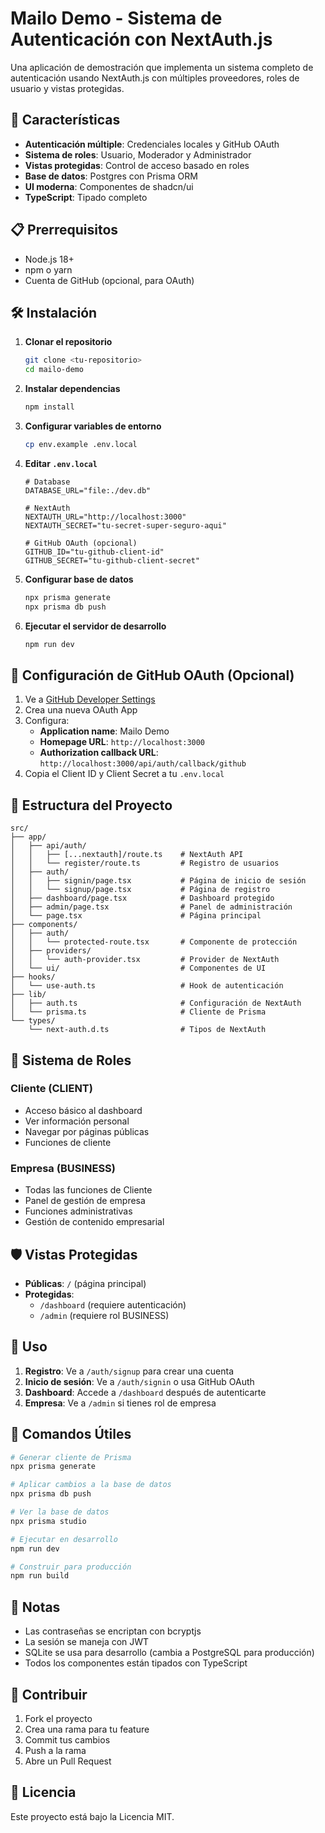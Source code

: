 # Mailo Demo - Sistema de Autenticación con NextAuth.js

Una aplicación de demostración que implementa un sistema completo de autenticación usando NextAuth.js con múltiples proveedores, roles de usuario y vistas protegidas.

## 🚀 Características

- **Autenticación múltiple**: Credenciales locales y GitHub OAuth
- **Sistema de roles**: Usuario, Moderador y Administrador
- **Vistas protegidas**: Control de acceso basado en roles
- **Base de datos**: Postgres con Prisma ORM
- **UI moderna**: Componentes de shadcn/ui
- **TypeScript**: Tipado completo

## 📋 Prerrequisitos

- Node.js 18+
- npm o yarn
- Cuenta de GitHub (opcional, para OAuth)

## 🛠️ Instalación

1. **Clonar el repositorio**

   ```bash
   git clone <tu-repositorio>
   cd mailo-demo
   ```

2. **Instalar dependencias**

   ```bash
   npm install
   ```

3. **Configurar variables de entorno**

   ```bash
   cp env.example .env.local
   ```

4. **Editar `.env.local`**

   ```env
   # Database
   DATABASE_URL="file:./dev.db"

   # NextAuth
   NEXTAUTH_URL="http://localhost:3000"
   NEXTAUTH_SECRET="tu-secret-super-seguro-aqui"

   # GitHub OAuth (opcional)
   GITHUB_ID="tu-github-client-id"
   GITHUB_SECRET="tu-github-client-secret"
   ```

5. **Configurar base de datos**

   ```bash
   npx prisma generate
   npx prisma db push
   ```

6. **Ejecutar el servidor de desarrollo**
   ```bash
   npm run dev
   ```

## 🔧 Configuración de GitHub OAuth (Opcional)

1. Ve a [GitHub Developer Settings](https://github.com/settings/developers)
2. Crea una nueva OAuth App
3. Configura:
   - **Application name**: Mailo Demo
   - **Homepage URL**: `http://localhost:3000`
   - **Authorization callback URL**: `http://localhost:3000/api/auth/callback/github`
4. Copia el Client ID y Client Secret a tu `.env.local`

## 📁 Estructura del Proyecto

```
src/
├── app/
│   ├── api/auth/
│   │   ├── [...nextauth]/route.ts    # NextAuth API
│   │   └── register/route.ts         # Registro de usuarios
│   ├── auth/
│   │   ├── signin/page.tsx           # Página de inicio de sesión
│   │   └── signup/page.tsx           # Página de registro
│   ├── dashboard/page.tsx            # Dashboard protegido
│   ├── admin/page.tsx                # Panel de administración
│   └── page.tsx                      # Página principal
├── components/
│   ├── auth/
│   │   └── protected-route.tsx       # Componente de protección
│   ├── providers/
│   │   └── auth-provider.tsx         # Provider de NextAuth
│   └── ui/                           # Componentes de UI
├── hooks/
│   └── use-auth.ts                   # Hook de autenticación
├── lib/
│   ├── auth.ts                       # Configuración de NextAuth
│   └── prisma.ts                     # Cliente de Prisma
└── types/
    └── next-auth.d.ts                # Tipos de NextAuth
```

## 🔐 Sistema de Roles

### Cliente (CLIENT)

- Acceso básico al dashboard
- Ver información personal
- Navegar por páginas públicas
- Funciones de cliente

### Empresa (BUSINESS)

- Todas las funciones de Cliente
- Panel de gestión de empresa
- Funciones administrativas
- Gestión de contenido empresarial

## 🛡️ Vistas Protegidas

- **Públicas**: `/` (página principal)
- **Protegidas**:
  - `/dashboard` (requiere autenticación)
  - `/admin` (requiere rol BUSINESS)

## 🧪 Uso

1. **Registro**: Ve a `/auth/signup` para crear una cuenta
2. **Inicio de sesión**: Ve a `/auth/signin` o usa GitHub OAuth
3. **Dashboard**: Accede a `/dashboard` después de autenticarte
4. **Empresa**: Ve a `/admin` si tienes rol de empresa

## 🔧 Comandos Útiles

```bash
# Generar cliente de Prisma
npx prisma generate

# Aplicar cambios a la base de datos
npx prisma db push

# Ver la base de datos
npx prisma studio

# Ejecutar en desarrollo
npm run dev

# Construir para producción
npm run build
```

## 📝 Notas

- Las contraseñas se encriptan con bcryptjs
- La sesión se maneja con JWT
- SQLite se usa para desarrollo (cambia a PostgreSQL para producción)
- Todos los componentes están tipados con TypeScript

## 🤝 Contribuir

1. Fork el proyecto
2. Crea una rama para tu feature
3. Commit tus cambios
4. Push a la rama
5. Abre un Pull Request

## 📄 Licencia

Este proyecto está bajo la Licencia MIT.
